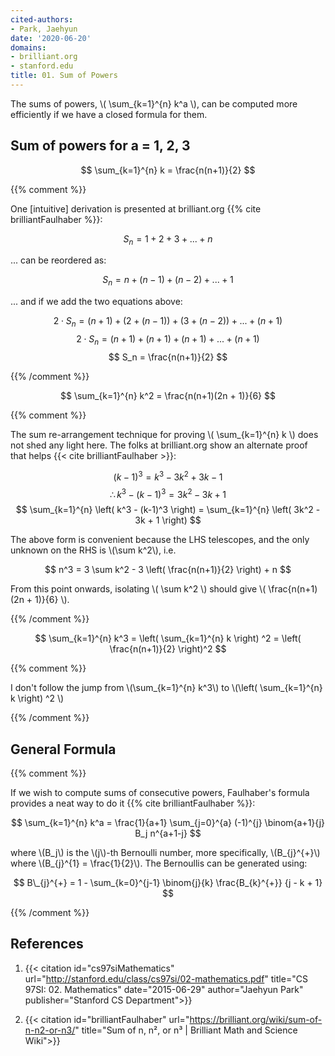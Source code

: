 ```yaml
---
cited-authors:
- Park, Jaehyun
date: '2020-06-20'
domains:
- brilliant.org
- stanford.edu
title: 01. Sum of Powers
---
```


The sums of powers, \\( \sum_{k=1}^{n} k^a \\), can be computed more efficiently if we have a closed formula for them.

## Sum of powers for a = 1, 2, 3

$$ \sum_{k=1}^{n} k = \frac{n(n+1)}{2} $$

{{% comment %}}

One [intuitive] derivation is presented at brilliant.org {{% cite brilliantFaulhaber %}}:

$$ S_n = 1 + 2 + 3 + ... + n $$

... can be reordered as:

$$ S_n = n + (n-1) + (n-2) + ... + 1 $$

... and if we add the two equations above:

$$ 2 \cdot S_n = (n + 1) + (2 + (n-1)) + (3 + (n-2)) + ... + (n + 1) $$
$$ 2 \cdot S_n = (n + 1) + (n + 1) + (n + 1) + ... + (n + 1) $$
$$ S_n = \frac{n(n+1)}{2} $$

{{% /comment %}}

$$ \sum_{k=1}^{n} k^2 = \frac{n(n+1)(2n + 1)}{6} $$

{{% comment %}}

The sum re-arrangement technique for proving \\( \sum_{k=1}^{n} k \\) does not shed any light here. The folks at brilliant.org show an alternate proof that helps {{< cite brilliantFaulhaber >}}:

$$ (k−1)^3 = k^3 - 3k^2 + 3k - 1 $$
$$ \therefore k^3 - (k-1)^3 = 3k^2 - 3k + 1 $$
$$ \sum_{k=1}^{n} \left( k^3 - (k-1)^3 \right) = \sum_{k=1}^{n} \left( 3k^2 - 3k + 1 \right) $$

The above form is convenient because the LHS telescopes, and the only unknown on the RHS is \\(\sum k^2\\), i.e.

$$ n^3 = 3 \sum k^2 - 3 \left( \frac{n(n+1)}{2} \right) + n $$

From this point onwards, isolating \\( \sum k^2 \\) should give \\( \frac{n(n+1)(2n + 1)}{6} \\).

{{% /comment %}}

$$ \sum_{k=1}^{n} k^3 = \left( \sum_{k=1}^{n} k \right) ^2 = \left( \frac{n(n+1)}{2} \right)^2 $$

{{% comment %}}

I don't follow the jump from \\(\sum_{k=1}^{n} k^3\\) to \\(\left( \sum_{k=1}^{n} k \right) ^2 \\)

{{% /comment %}}

## General Formula

{{% comment %}}

If we wish to compute sums of consecutive powers, Faulhaber's formula provides a neat way to do it {{% cite brilliantFaulhaber %}}:

$$ \sum_{k=1}^{n} k^a = \frac{1}{a+1} \sum_{j=0}^{a} (-1)^{j} \binom{a+1}{j} B_j n^{a+1-j} $$

where \\(B_j\\) is the \\(j\\)-th Bernoulli number, more specifically, \\(B_{j}^{+}\\) where \\(B_{j}^{1} = \frac{1}{2}\\). The Bernoullis can be generated using:

$$ B\_{j}^{+} = 1 - \sum_{k=0}^{j-1} \binom{j}{k} \frac{B_{k}^{+}} {j - k + 1} $$

{{% /comment %}}

## References

1. {{< citation
    id="cs97siMathematics"
    url="http://stanford.edu/class/cs97si/02-mathematics.pdf"
    title="CS 97SI: 02. Mathematics"
    date="2015-06-29"
    author="Jaehyun Park"
    publisher="Stanford CS Department">}}

1. {{< citation
    id="brilliantFaulhaber"
    url="https://brilliant.org/wiki/sum-of-n-n2-or-n3/"
    title="Sum of n, n², or n³ | Brilliant Math and Science Wiki">}}
